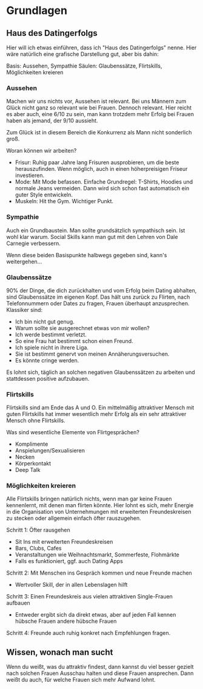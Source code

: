 # Grundlagen

## Haus des Datingerfolgs

Hier will ich etwas einführen, dass ich "Haus des Datingerfolgs" nenne. Hier wäre natürlich eine grafische Darstellung gut, aber bis dahin:

Basis: Aussehen, Sympathie
Säulen: Glaubenssätze, Flirtskills, Möglichkeiten kreieren

### Aussehen

Machen wir uns nichts vor, Aussehen ist relevant. Bei uns Männern zum Glück nicht ganz so relevant wie bei Frauen. Dennoch relevant. Hier reicht es aber auch, eine 6/10 zu sein, man kann trotzdem mehr Erfolg bei Frauen haben als jemand, der 9/10 aussieht. 

Zum Glück ist in diesem Bereich die Konkurrenz als Mann nicht sonderlich groß.

Woran können wir arbeiten?

- Frisur: Ruhig paar Jahre lang Frisuren ausprobieren, um die beste herauszufinden. Wenn möglich, auch in einen höherpreisigen Friseur investieren.
- Mode: Mit Mode befassen. Einfache Grundregel: T-Shirts, Hoodies und normale Jeans vermeiden. Dann wird sich schon fast automatisch ein guter Style entwickeln.
- Muskeln: Hit the Gym. Wichtiger Punkt.

### Sympathie

Auch ein Grundbaustein. Man sollte grundsätzlich sympathisch sein. Ist wohl klar warum. Social Skills kann man gut mit den Lehren von Dale Carnegie verbessern.

Wenn diese beiden Basispunkte halbwegs gegeben sind, kann's weitergehen...

### Glaubenssätze

90% der Dinge, die dich zurückhalten und vom Erfolg beim Dating abhalten, sind Glaubenssätze im eigenen Kopf. Das hält uns zurück zu Flirten, nach Telefonnummern oder Dates zu fragen, Frauen überhaupt anzusprechen. Klassiker sind:
- Ich bin nicht gut genug.
- Warum sollte sie ausgerechnet etwas von mir wollen?
- Ich werde bestimmt verletzt.
- So eine Frau hat bestimmt schon einen Freund.
- Ich spiele nicht in ihrere Liga.
- Sie ist bestimmt genervt von meinen Annäherungsversuchen.
- Es könnte cringe werden.

Es lohnt sich, täglich an solchen negativen Glaubenssätzen zu arbeiten und stattdessen positive aufzubauen.

### Flirtskills

Flirtskills sind am Ende das A und O. Ein mittelmäßig attraktiver Mensch mit guten Flirtskills hat immer wesentlich mehr Erfolg als ein sehr attraktiver Mensch ohne Flirtskills.

Was sind wesentliche Elemente von Flirtgesprächen?
- Komplimente
- Anspielungen/Sexualisieren
- Necken
- Körperkontakt
- Deep Talk

### Möglichkeiten kreieren

Alle Flirtskills bringen natürlich nichts, wenn man gar keine Frauen kennenlernt, mit denen man flirten könnte. Hier lohnt es sich, mehr Energie in die Organisation von Unternehmungen mit erweiterten Freundeskreisen zu stecken oder allgemein einfach öfter rauszugehen.

Schritt 1: Öfter rausgehen
- Sit Ins mit erweiterten Freundeskreisen
- Bars, Clubs, Cafes
- Veranstaltungen wie Weihnachtsmarkt, Sommerfeste, Flohmärkte
- Falls es funktioniert, ggf. auch Dating Apps

Schritt 2: Mit Menschen ins Gespräch kommen und neue Freunde machen
- Wertvoller Skill, der in allen Lebenslagen hilft

Schritt 3: Einen Freundeskreis aus vielen attraktiven Single-Frauen aufbauen
- Entweder ergibt sich da direkt etwas, aber auf jeden Fall kennen hübsche Frauen andere hübsche Frauen

Schritt 4: Freunde auch ruhig konkret nach Empfehlungen fragen.

## Wissen, wonach man sucht

Wenn du weißt, was du attraktiv findest, dann kannst du viel besser gezielt nach solchen Frauen Ausschau halten und diese Frauen ansprechen. Dann weißt du auch, für welche Frauen sich mehr Aufwand lohnt.